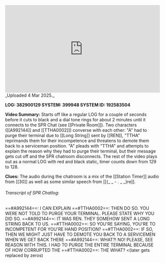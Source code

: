 
<iframe 
  src="https://drive.google.com/file/d/11SFu8UwNTpBeq9tbt6qEMWkJ7f76WzpR/preview"  
  style="width:100%; aspect-ratio:16/9; border:0;"
  allowfullscreen>
</iframe>
_Uploaded 4 Mar 2025._

**LOG: 382900129
SYSTEM: 399948
SYSTEM ID: 192583504**

**Video Summary:** Starts off like a regular LOG for a couple of seconds before it cuts to black and a dial tone rings for about 2 minutes until it connects to the SPR Chat (see [[Private Room]]). Two characters ([[A992144]] and [[TTHA0002]]) converse with each other: "A" had to purge their terminal due to [[Long String]] sent by [[REN]], "TTHA" reprimands them for their incompetence and threatens to demote them back to a serviceman position. "A" pleads with "TTHA" and attempts to explain the reason why they had to purge their terminal, but their message gets cut off and the SPR chatroom disconnects. The rest of the video plays out as a normal LOG with red and black static, timer counts down from 129 to 128.

**Clues:** The audio during the chatroom is a mix of the [[Station Timer]] audio from [[30]] as well as some similar speech from [[{_ _ _-_ _._ _ _}re]].

###### Transcript of SPR Chatlog:

==#A992144==: I CAN EXPLAIN
==#TTHA0002==: THEN DO SO. YOU WERE NOT TOLD TO PURGE YOUR TERMINAL. PLEASE STATE WHY YOU DID SO.
==#A992144==: IT WAS REN. THEY SOMEHOW SENT A LONG STRING BACK TO US.
==#TTHA0002==: SO YOU'RE SAYING, YOU'RE TO INCOMPETENT FOR YOU'RE HAND POSITION?
==#TTHA0002==: IF SO, THEN WE MIGHT JUST HAVE TO DEMOTE YOU BACK TO A SERVICEMEN WHEN WE GET BACK THERE
==#A992144==: WHAT?! NO! PLEASE, SEE REASON WITH THIS. I HAD TO PURGE THE ENTIRE TERMINAL BECAUSE OF HOW CORRUPTED THE
==#TTHA0002==: THE WHAT? <(later gets replaced by zeros)